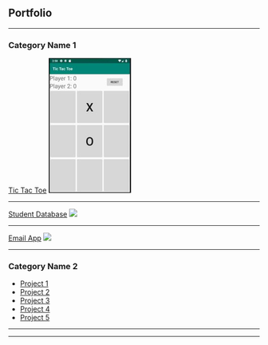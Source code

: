 ## Portfolio

---

### Category Name 1 

[Tic Tac Toe](/sample_page)
<img src="images/tictactoe165.jpg"/>

---
[Student Database](/pdf/sample_presentation.pdf)
<img src="images/dummy_thumbnail.jpg?raw=true"/>

---
[Email App](http://example.com/)
<img src="images/dummy_thumbnail.jpg?raw=true"/>

---

### Category Name 2

- [Project 1](http://example.com/)
- [Project 2](http://example.com/)
- [Project 3](http://example.com/)
- [Project 4](http://example.com/)
- [Project 5](http://example.com/)

---




---

